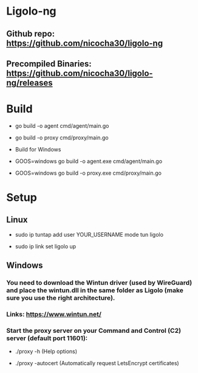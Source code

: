 # Ligolo-ng 

## Github repo: https://github.com/nicocha30/ligolo-ng

## Precompiled Binaries: https://github.com/nicocha30/ligolo-ng/releases

# Build

- go build -o agent cmd/agent/main.go

- go build -o proxy cmd/proxy/main.go

- Build for Windows

- GOOS=windows go build -o agent.exe cmd/agent/main.go

- GOOS=windows go build -o proxy.exe cmd/proxy/main.go

# Setup

## Linux

- sudo ip tuntap add user YOUR_USERNAME mode tun ligolo

- sudo ip link set ligolo up

## Windows

### You need to download the Wintun driver (used by WireGuard) and place the wintun.dll in the same folder as Ligolo (make sure you use the right architecture).

### Links: https://www.wintun.net/

### Start the proxy server on your Command and Control (C2) server (default port 11601):

- ./proxy -h  (Help options)

- ./proxy -autocert (Automatically request LetsEncrypt certificates)
